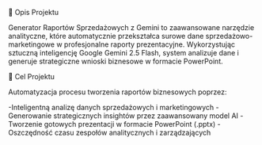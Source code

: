 🤖 Opis Projektu

Generator Raportów Sprzedażowych z Gemini to zaawansowane narzędzie analityczne, które automatycznie przekształca surowe dane sprzedażowo-marketingowe w profesjonalne raporty prezentacyjne. Wykorzystując sztuczną inteligencję Google Gemini 2.5 Flash, system analizuje dane i generuje strategiczne wnioski biznesowe w formacie PowerPoint.

🎯 Cel Projektu

Automatyzacja procesu tworzenia raportów biznesowych poprzez:

-Inteligentną analizę danych sprzedażowych i marketingowych
-Generowanie strategicznych insightów przez zaawansowany model AI
-Tworzenie gotowych prezentacji w formacie PowerPoint (.pptx)
-Oszczędność czasu zespołów analitycznych i zarządzających
